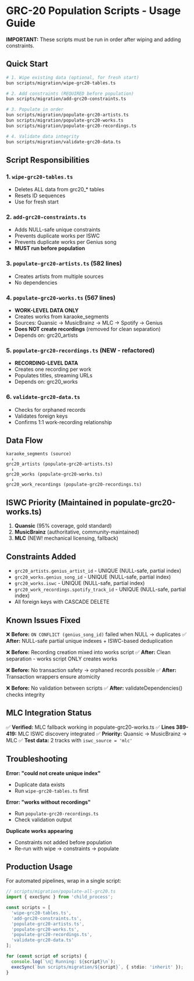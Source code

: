 # GRC-20 Population Scripts - Usage Guide

**IMPORTANT:** These scripts must be run in order after wiping and adding constraints.

## Quick Start

```bash
# 1. Wipe existing data (optional, for fresh start)
bun scripts/migration/wipe-grc20-tables.ts

# 2. Add constraints (REQUIRED before population)
bun scripts/migration/add-grc20-constraints.ts

# 3. Populate in order
bun scripts/migration/populate-grc20-artists.ts
bun scripts/migration/populate-grc20-works.ts
bun scripts/migration/populate-grc20-recordings.ts

# 4. Validate data integrity
bun scripts/migration/validate-grc20-data.ts
```

## Script Responsibilities

### 1. `wipe-grc20-tables.ts`
- Deletes ALL data from grc20_* tables
- Resets ID sequences
- Use for fresh start

### 2. `add-grc20-constraints.ts`
- Adds NULL-safe unique constraints
- Prevents duplicate works per ISWC
- Prevents duplicate works per Genius song
- **MUST run before population**

### 3. `populate-grc20-artists.ts` (582 lines)
- Creates artists from multiple sources
- No dependencies

### 4. `populate-grc20-works.ts` (567 lines)
- **WORK-LEVEL DATA ONLY**
- Creates works from karaoke_segments
- Sources: Quansic → MusicBrainz → MLC → Spotify → Genius
- **Does NOT create recordings** (removed for clean separation)
- Depends on: grc20_artists

### 5. `populate-grc20-recordings.ts` (NEW - refactored)
- **RECORDING-LEVEL DATA**
- Creates one recording per work
- Populates titles, streaming URLs
- Depends on: grc20_works

### 6. `validate-grc20-data.ts`
- Checks for orphaned records
- Validates foreign keys
- Confirms 1:1 work-recording relationship

## Data Flow

```
karaoke_segments (source)
  ↓
grc20_artists (populate-grc20-artists.ts)
  ↓
grc20_works (populate-grc20-works.ts)
  ↓
grc20_work_recordings (populate-grc20-recordings.ts)
```

## ISWC Priority (Maintained in populate-grc20-works.ts)

1. **Quansic** (95% coverage, gold standard)
2. **MusicBrainz** (authoritative, community-maintained)
3. **MLC** (NEW! mechanical licensing, fallback)

## Constraints Added

- `grc20_artists.genius_artist_id` - UNIQUE (NULL-safe, partial index)
- `grc20_works.genius_song_id` - UNIQUE (NULL-safe, partial index)
- `grc20_works.iswc` - UNIQUE (NULL-safe, partial index)
- `grc20_work_recordings.spotify_track_id` - UNIQUE (NULL-safe, partial index)
- All foreign keys with CASCADE DELETE

## Known Issues Fixed

❌ **Before:** `ON CONFLICT (genius_song_id)` failed when NULL → duplicates
✅ **After:** NULL-safe partial unique indexes + ISWC-based deduplication

❌ **Before:** Recording creation mixed into works script
✅ **After:** Clean separation - works script ONLY creates works

❌ **Before:** No transaction safety → orphaned records possible
✅ **After:** Transaction wrappers ensure atomicity

❌ **Before:** No validation between scripts
✅ **After:** validateDependencies() checks integrity

## MLC Integration Status

✅ **Verified:** MLC fallback working in populate-grc20-works.ts
✅ **Lines 389-419:** MLC ISWC discovery integrated
✅ **Priority:** Quansic → MusicBrainz → MLC
✅ **Test data:** 2 tracks with `iswc_source = 'mlc'`

## Troubleshooting

**Error: "could not create unique index"**
- Duplicate data exists
- Run `wipe-grc20-tables.ts` first

**Error: "works without recordings"**
- Run `populate-grc20-recordings.ts`
- Check validation output

**Duplicate works appearing**
- Constraints not added before population
- Re-run with wipe → constraints → populate

## Production Usage

For automated pipelines, wrap in a single script:

```typescript
// scripts/migration/populate-all-grc20.ts
import { execSync } from 'child_process';

const scripts = [
  'wipe-grc20-tables.ts',
  'add-grc20-constraints.ts',
  'populate-grc20-artists.ts',
  'populate-grc20-works.ts',
  'populate-grc20-recordings.ts',
  'validate-grc20-data.ts'
];

for (const script of scripts) {
  console.log(`\n🚀 Running: ${script}\n`);
  execSync(`bun scripts/migration/${script}`, { stdio: 'inherit' });
}
```
